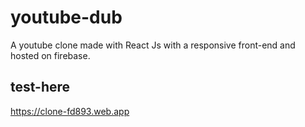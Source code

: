 # youtube-dub
A youtube clone made with React Js with a responsive front-end and hosted on firebase.
## test-here
https://clone-fd893.web.app
